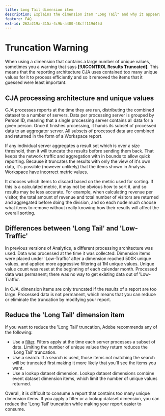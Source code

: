 ```yaml
---
title: Long Tail dimension item
description: Explains the dimension item "Long Tail" and why it appears in reporting.
feature: FAQ
exl-id: 262a219a-315a-4c9b-a400-48cff119d45d
---
```

# Truncation Warning

When using a dimension that contains a large number of unique values, sometimes you a warning that says **[!UICONTROL Results Truncated]**.  This means that the reporting architecture CJA uses contained too many unique values for it to process efficiently and so it removed the items that it guessed were least important.

## CJA processing architecture and unique values

CJA processes reports at the time they are run, distributing the combined dataset to a number of servers. Data per processing server is grouped by Person ID, meaning that a single processing server contains all data for a given person. Once it finishes processing, it hands its subset of processed data to an aggregator server. All subsets of processed data are combined and returned in the form of a Workspace report.

If any individual server aggregates a result set which is over a size threshold, then it will truncate the results before sending them back.  That keeps the network traffic and aggregation with in bounds to allow quick reporting.  Because it truncates the results with only the view of it's own data, it's possible (however unlikely) that the items shown in Analysis Workspace have incorrect metric values.

It chooses which items to discard based on the metric used for sorting.  If this is a calculated metric, it may not be obvious how to sort it, and so results may be less accurate.  For example, when calculating revenue per visitor, the total amount of revenue and total number of visitors are returned and aggregated before doing the division, and so each node much choose what items to remove without really knowing how their results will affect the overall sorting.

## Differences between 'Long Tail' and 'Low-Traffic'

In previous versions of Analytics, a different processing architecture was used. Data was processed at the time it was collected. Dimension items were placed under 'Low-Traffic' after a dimension reached 500K unique values, and applied more aggressive filtering at 1M unique values. Unique value count was reset at the beginning of each calendar month. Processed data was permanent; there was no way to get existing data out of 'Low-Traffic'.

In CJA, dimension items are only truncated if the results of a report are too large. Processed data is not permanent, which means that you can reduce or eliminate the truncation by modifying your report.

## Reduce the 'Long Tail' dimension item

If you want to reduce the 'Long Tail' truncation, Adobe recommends any of the following:

* Use a [filter](/help/components/filters/create-filters.md). Filters apply at the time each server processes a subset of data. Limiting the number of unique values they return reduces the 'Long Tail' truncation.
* Use a search.  If a search is used, those items not matching the search will be truncated first making it more likely that you'll see the items you want.
* Use a lookup dataset dimension. Lookup dataset dimensions combine event dataset dimension items, which limit the number of unique values returned.

Overall, it is difficult to consume a report that contains too many unique dimension items. If you apply a filter or a lookup dataset dimension, you can reduce the 'Long Tail' truncation while making your report easier to consume.
